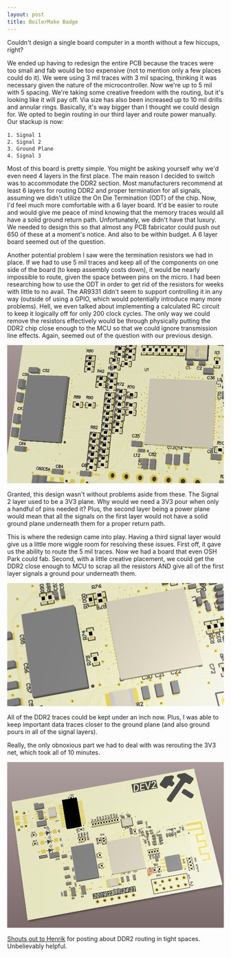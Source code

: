 ```yaml
---
layout: post
title: BoilerMake Badge
---
```


Couldn't design a single board computer in a month without a few hiccups, right?

We ended up having to redesign the entire PCB because the traces were too small and fab would be too expensive (not to mention only a few places could do it). We were using 3 mil traces with 3 mil spacing, thinking it was necessary given the nature of the microcontroller. Now we're up to 5 mil with 5 spacing. We're taking some creative freedom with the routing, but it's looking like it will pay off. Via size has also been increased up to 10 mil drills and annular rings. Basically, it's way bigger than I thought we could design for. We opted to begin routing in our third layer and route power manually. Our stackup is now:

    1. Signal 1
    2. Signal 2
    3. Ground Plane
    4. Signal 3

Most of this board is pretty simple. You might be asking yourself why we'd even need 4 layers in the first place. The main reason I decided to switch was to accommodate the DDR2 section. Most manufacturers recommend at least 6 layers for routing DDR2 and proper termination for all signals, assuming we didn't utilize the On Die Termination (ODT) of the chip. Now, I'd feel much more comfortable with a 6 layer board. It'd be easier to route and would give me peace of mind knowing that the memory traces would all have a solid ground return path. Unfortunately, we didn't have that luxury. We needed to design this so that almost any PCB fabricator could push out 650 of these at a moment's notice. And also to be within budget. A 6 layer board seemed out of the question.

Another potential problem I saw were the termination resistors we had in place. If we had to use 5 mil traces and keep all of the components on one side of the board (to keep assembly costs down), it would be nearly impossible to route, given the space between pins on the micro. I had been researching how to use the ODT in order to get rid of the resistors for weeks with little to no avail. The AR9331 didn't seem to support controlling it in any way (outside of using a GPIO, which would potentially introduce many more problems). Hell, we even talked about implementing a calculated RC circuit to keep it logically off for only 200 clock cycles. The only way we could remove the resistors effectively would be through physically putting the DDR2 chip close enough to the MCU so that we could ignore transmission line effects. Again, seemed out of the question with our previous design.

![Disgusting Mess](/files/images/smallArmyOfResistors.PNG "DEV1")

Granted, this design wasn't without problems aside from these. The Signal 2 layer used to be a 3V3 plane. Why would we need a 3V3 pour when only a handful of pins needed it? Plus, the second layer being a power plane would mean that all the signals on the first layer would not have a solid ground plane underneath them for a proper return path.

This is where the redesign came into play. Having a third signal layer would give us a little more wiggle room for resolving these issues. First off, it gave us the ability to route the 5 mil traces. Now we had a board that even OSH Park could fab. Second, with a little creative placement, we could get the DDR2 close enough to MCU to scrap all the resistors AND give all of the first layer signals a ground pour underneath them.

![Much better](/files/images/bestFriends.PNG "Best Friends!")

All of the DDR2 traces could be kept under an inch now. Plus, I was able to keep important data traces closer to the ground plane (and also ground pours in all of the signal layers).

Really, the only obnoxious part we had to deal with was rerouting the 3V3 net, which took all of 10 minutes.

![DEV2](/files/images/DEV2.PNG "DEV2")

[Shouts out to Henrik](http://hforsten.com/making-embedded-linux-computer.html) for posting about DDR2 routing in tight spaces. Unbelievably helpful.
